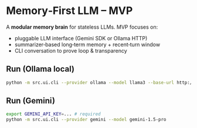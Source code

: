 # Memory‑First LLM – MVP

A **modular memory brain** for stateless LLMs. MVP focuses on:

- pluggable LLM interface (Gemini SDK or Ollama HTTP)
- summarizer‑based long‑term memory + recent‑turn window
- CLI conversation to prove loop & transparency

## Run (Ollama local)

```bash
python -m src.ui.cli --provider ollama --model llama3 --base-url http://localhost:11434
```

## Run (Gemini)

```bash
export GEMINI_API_KEY=... # required
python -m src.ui.cli --provider gemini --model gemini-1.5-pro
```
